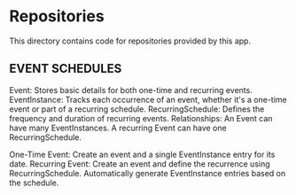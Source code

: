 # Repositories

This directory contains code for repositories provided by this app.


## EVENT SCHEDULES


Event: Stores basic details for both one-time and recurring events.
EventInstance: Tracks each occurrence of an event, whether it's a one-time event or part of a recurring schedule.
RecurringSchedule: Defines the frequency and duration of recurring events.
Relationships:
An Event can have many EventInstances.
A recurring Event can have one RecurringSchedule.


One-Time Event: Create an event and a single EventInstance entry for its date.
Recurring Event: Create an event and define the recurrence using RecurringSchedule. Automatically generate EventInstance entries based on the schedule.
